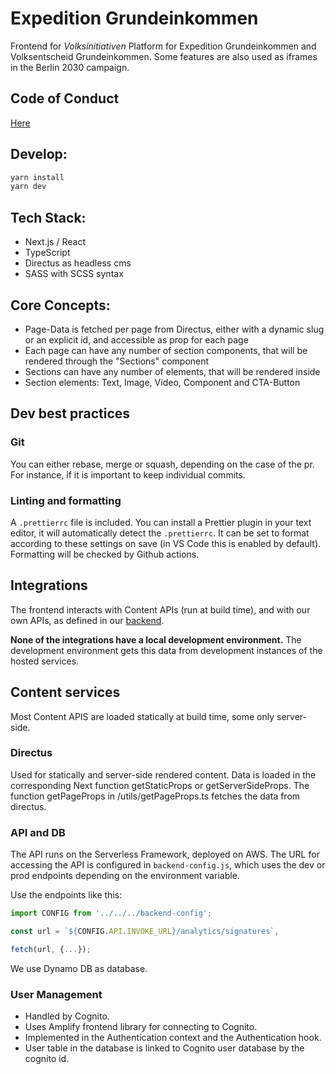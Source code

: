 # Expedition Grundeinkommen

Frontend for _Volksinitiativen_ Platform for Expedition Grundeinkommen and Volksentscheid Grundeinkommen. Some features are also used as iframes in the Berlin 2030 campaign.

## Code of Conduct

[Here](codeofconduct.md)

## Develop:

```bash
yarn install
yarn dev
```

## Tech Stack:

- Next.js / React
- TypeScript
- Directus as headless cms
- SASS with SCSS syntax

## Core Concepts:

- Page-Data is fetched per page from Directus, either with a dynamic slug or an explicit id, and accessible as prop for each page
- Each page can have any number of section components, that will be rendered through the "Sections" component
- Sections can have any number of elements, that will be rendered inside
- Section elements: Text, Image, Video, Component and CTA-Button

## Dev best practices

### Git

You can either rebase, merge or squash, depending on the case of the pr. For instance, if it is important to keep individual commits.

### Linting and formatting

A `.prettierrc` file is included. You can install a Prettier plugin in your text editor, it will automatically detect the `.prettierrc`. It can be set to format according to these settings on save (in VS Code this is enabled by default). Formatting will be checked by Github actions.

## Integrations

The frontend interacts with Content APIs (run at build time), and with our own APIs, as defined in our [backend](https://github.com/grundeinkommensbuero/backend).

**None of the integrations have a local development environment.** The development environment gets this data from development instances of the hosted services.

## Content services

Most Content APIS are loaded statically at build time, some only server-side.

### Directus

Used for statically and server-side rendered content. Data is loaded in the corresponding Next function getStaticProps or getServerSideProps. The function getPageProps in /utils/getPageProps.ts fetches the data from directus.

### API and DB

The API runs on the Serverless Framework, deployed on AWS. The URL for accessing the API is configured in `backend-config.js`, which uses the dev or prod endpoints depending on the environment variable.

Use the endpoints like this:

```js
import CONFIG from '../../../backend-config';

const url = `${CONFIG.API.INVOKE_URL}/analytics/signatures`,

fetch(url, {...});
```

We use Dynamo DB as database.

### User Management

- Handled by Cognito.
- Uses Amplify frontend library for connecting to Cognito.
- Implemented in the Authentication context and the Authentication hook.
- User table in the database is linked to Cognito user database by the cognito id.
